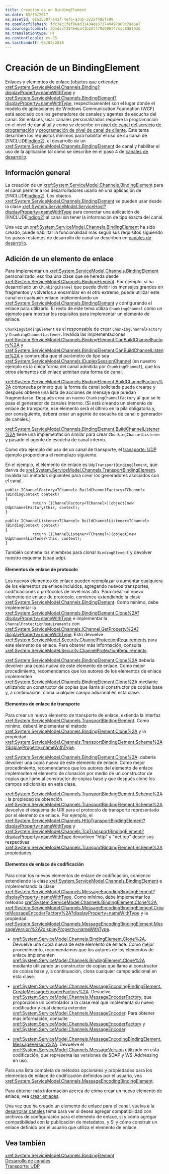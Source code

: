 ```yaml
---
title: Creación de un BindingElement
ms.date: 03/30/2017
ms.assetid: 01a35307-a41f-4ef6-a3db-322af40afc99
ms.openlocfilehash: fdc3ec1fef86ad31434ea372740497969c7ae6a7
ms.sourcegitcommit: 3d5d33f384eeba41b2dff79d096f47ccc8d8f03d
ms.translationtype: HT
ms.contentlocale: es-ES
ms.lasthandoff: 05/04/2018
---
```

# <a name="creating-a-bindingelement"></a>Creación de un BindingElement
Enlaces y elementos de enlace (objetos que extienden <xref:System.ServiceModel.Channels.Binding?displayProperty=nameWithType> y <xref:System.ServiceModel.Channels.BindingElement?displayProperty=nameWithType>, respectivamente) son el lugar donde el modelo de aplicaciones de Windows Communication Foundation (WCF) está asociado con los generadores de canales y agentes de escucha del canal. Sin enlaces, usar canales personalizados requiere la programación en el nivel de canal tal y como se describe en [nivel de canal del servicio de programación](../../../../docs/framework/wcf/extending/service-channel-level-programming.md) y [programación de nivel de canal de cliente](../../../../docs/framework/wcf/extending/client-channel-level-programming.md). Este tema describen los requisitos mínimos para habilitar el uso de su canal de [!INCLUDE[indigo2](../../../../includes/indigo2-md.md)], el desarrollo de un <xref:System.ServiceModel.Channels.BindingElement> de canal y habilitar el uso de la aplicación tal como se describe en el paso 4 de [canales de desarrollo](../../../../docs/framework/wcf/extending/developing-channels.md).  
  
## <a name="overview"></a>Información general  
 La creación de un <xref:System.ServiceModel.Channels.BindingElement> para el canal permite a los desarrolladores usarlo en una aplicación de [!INCLUDE[indigo2](../../../../includes/indigo2-md.md)]. Los objetos <xref:System.ServiceModel.Channels.BindingElement> se pueden usar desde la clase <xref:System.ServiceModel.ServiceHost?displayProperty=nameWithType> para conectar una aplicación de [!INCLUDE[indigo2](../../../../includes/indigo2-md.md)] al canal sin tener la información de tipo exacta del canal.  
  
 Una vez un <xref:System.ServiceModel.Channels.BindingElement> ha sido creado, puede habilitar la funcionalidad más según sus requisitos siguiendo los pasos restantes de desarrollo de canal se describen en [canales de desarrollo](../../../../docs/framework/wcf/extending/developing-channels.md).  
  
## <a name="adding-a-binding-element"></a>Adición de un elemento de enlace  
 Para implementar un <xref:System.ServiceModel.Channels.BindingElement> personalizado, escriba una clase que se hereda desde <xref:System.ServiceModel.Channels.BindingElement>. Por ejemplo, si ha desarrollado un `ChunkingChannel` que puede dividir los mensajes grandes en fragmentos y volverlos a ensamblar en el otro extremo, puede utilizar este canal en cualquier enlace implementando un <xref:System.ServiceModel.Channels.BindingElement> y configurando el enlace para utilizarlo. El resto de este tema utiliza `ChunkingChannel` como un ejemplo para mostrar los requisitos para implementar un elemento de enlace.  
  
 `ChunkingBindingElement` es el responsable de crear `ChunkingChannelFactory` y `ChunkingChannelListener`. Invalida las implementaciones <xref:System.ServiceModel.Channels.BindingElement.CanBuildChannelFactory%2A> y <xref:System.ServiceModel.Channels.BindingElement.CanBuildChannelListener%2A> y comprueba que el parámetro de tipo sea <xref:System.ServiceModel.Channels.IDuplexSessionChannel> (en nuestro ejemplo es la única forma del canal admitida por `ChunkingChannel`), que los otros elementos del enlace admitan esta forma de canal.  
  
 <xref:System.ServiceModel.Channels.BindingElement.BuildChannelFactory%2A> comprueba primero que la forma de canal solicitada pueda crearse y después obtiene una lista de acciones de mensaje que puedan fragmentarse. Después crea un nuevo `ChunkingChannelFactory` al que se le pasa el generador de canales interno. (Si está creando un elemento de enlace de transporte, ese elemento será el último en la pila obligatoria y, por consiguiente, deberá crear un agente de escucha de canal o generador de canales.)  
  
 <xref:System.ServiceModel.Channels.BindingElement.BuildChannelListener%2A> tiene una implementación similar para crear `ChunkingChannelListener` y pasarle el agente de escucha de canal interno.  
  
 Como otro ejemplo del uso de un canal de transporte, el [transporte: UDP](../../../../docs/framework/wcf/samples/transport-udp.md) ejemplo proporciona el reemplazo siguiente.  
  
 En el ejemplo, el elemento de enlace es `UdpTransportBindingElement`, que deriva de <xref:System.ServiceModel.Channels.TransportBindingElement>. Invalida los métodos siguientes para crear los generadores asociados con el canal.  
  
```  
public IChannelFactory<TChannel> BuildChannelFactory<TChannel>(BindingContext context)  
{  
            return (IChannelFactory<TChannel>)(object)new UdpChannelFactory(this, context);  
}  
  
public IChannelListener<TChannel> BuildChannelListener<TChannel>(BindingContext context)  
{  
            return (IChannelListener<TChannel>)(object)new UdpChannelListener(this, context);  
}  
```  
  
 También contiene los miembros para clonar `BindingElement` y devolver nuestro esquema (soap.udp).  
  
#### <a name="protocol-binding-elements"></a>Elementos de enlace de protocolo  
 Los nuevos elementos de enlace pueden reemplazar o aumentar cualquiera de los elementos de enlace incluidos, agregando nuevos transportes, codificaciones o protocolos de nivel más alto. Para crear un nuevo elemento de enlace de protocolo, comience extendiendo la clase <xref:System.ServiceModel.Channels.BindingElement>. Como mínimo, debe implementar la <xref:System.ServiceModel.Channels.BindingElement.Clone%2A?displayProperty=nameWithType> e implementar la `ChannelProtectionRequirements` con <xref:System.ServiceModel.Channels.IChannel.GetProperty%2A?displayProperty=nameWithType>. Esto devuelve <xref:System.ServiceModel.Security.ChannelProtectionRequirements> para este elemento de enlace.  Para obtener más información, consulta <xref:System.ServiceModel.Security.ChannelProtectionRequirements>.  
  
 <xref:System.ServiceModel.Channels.BindingElement.Clone%2A> debería devolver una copia nueva de este elemento de enlace. Como mejor procedimiento, recomendamos que los autores de los elementos de enlace implementen <xref:System.ServiceModel.Channels.BindingElement.Clone%2A> mediante utilizando un constructor de copias que llama al constructor de copias base y, a continuación, clona cualquier campo adicional en esta clase.  
  
#### <a name="transport-binding-elements"></a>Elementos de enlace de transporte  
 Para crear un nuevo elemento de transporte de enlace, extienda la interfaz <xref:System.ServiceModel.Channels.TransportBindingElement>. Como mínimo, deberá implementar el método <xref:System.ServiceModel.Channels.BindingElement.Clone%2A> y la propiedad <xref:System.ServiceModel.Channels.TransportBindingElement.Scheme%2A?displayProperty=nameWithType>.  
  
 <xref:System.ServiceModel.Channels.BindingElement.Clone%2A>: debería devolver una copia nueva de este elemento de enlace.  Como mejor procedimiento, recomendamos que los autores del elemento de enlace implementen el elemento de clonación por medio de un constructor de copias que llame al constructor de copias base y que después clone los campos adicionales en esta clase.  
  
 <xref:System.ServiceModel.Channels.TransportBindingElement.Scheme%2A>: la propiedad de obtención <xref:System.ServiceModel.Channels.TransportBindingElement.Scheme%2A> devuelve el esquema de URI para el protocolo de transporte representado por el elemento de enlace. Por ejemplo, el <xref:System.ServiceModel.Channels.HttpTransportBindingElement?displayProperty=nameWithType> y <xref:System.ServiceModel.Channels.TcpTransportBindingElement?displayProperty=nameWithType> devuelven "http" y "net.tcp" desde sus respectivas <xref:System.ServiceModel.Channels.TransportBindingElement.Scheme%2A> propiedades.  
  
#### <a name="encoding-binding-elements"></a>Elementos de enlace de codificación  
 Para crear los nuevos elementos de enlace de codificación, comience extendiendo la clase <xref:System.ServiceModel.Channels.BindingElement> e implementando la clase <xref:System.ServiceModel.Channels.MessageEncodingBindingElement?displayProperty=nameWithType>. Como mínimo, debe implementar los métodos <xref:System.ServiceModel.Channels.BindingElement.Clone%2A>, <xref:System.ServiceModel.Channels.MessageEncodingBindingElement.CreateMessageEncoderFactory%2A?displayProperty=nameWithType> y la propiedad <xref:System.ServiceModel.Channels.MessageEncodingBindingElement.MessageVersion%2A?displayProperty=nameWithType>.  
  
-   <xref:System.ServiceModel.Channels.BindingElement.Clone%2A>. Devuelve una copia nueva de este elemento de enlace. Como mejor procedimiento, recomendamos que los autores de los elementos de enlace implementen <xref:System.ServiceModel.Channels.BindingElement.Clone%2A> mediante utilizando un constructor de copias que llama al constructor de copias base y, a continuación, clona cualquier campo adicional en esta clase.  
  
-   <xref:System.ServiceModel.Channels.MessageEncodingBindingElement.CreateMessageEncoderFactory%2A>. Devuelve <xref:System.ServiceModel.Channels.MessageEncoderFactory>, que proporciona un controlador a la clase real que implementa su nuevo codificador y cuál debería extender <xref:System.ServiceModel.Channels.MessageEncoder>. Para obtener más información, consulte <xref:System.ServiceModel.Channels.MessageEncoderFactory> y <xref:System.ServiceModel.Channels.MessageEncoder>.  
  
-   <xref:System.ServiceModel.Channels.MessageEncodingBindingElement.MessageVersion%2A>. Devuelve el <xref:System.ServiceModel.Channels.MessageVersion> utilizado en esta codificación, que representa las versiones de SOAP y WS-Addressing en uso.  
  
 Para una lista completa de métodos opcionales y propiedades para los elementos de enlace de codificación definidos por el usuario, vea <xref:System.ServiceModel.Channels.MessageEncodingBindingElement>.  
  
 Para obtener más información acerca de cómo crear un nuevo elemento de enlace, vea [crear enlaces](../../../../docs/framework/wcf/extending/creating-user-defined-bindings.md).  
  
 Una vez que ha creado un elemento de enlace para el canal, vuelva a la [desarrollar canales](../../../../docs/framework/wcf/extending/developing-channels.md) tema para ver si desea agregar compatibilidad con archivos de configuración para el elemento de enlace, si y cómo agregar compatibilidad con la publicación de metadatos, y Si y cómo construir un enlace definido por el usuario que utiliza el elemento de enlace.  
  
## <a name="see-also"></a>Vea también  
 <xref:System.ServiceModel.Channels.BindingElement>  
 [Desarrollo de canales](../../../../docs/framework/wcf/extending/developing-channels.md)  
 [Transporte: UDP](../../../../docs/framework/wcf/samples/transport-udp.md)
